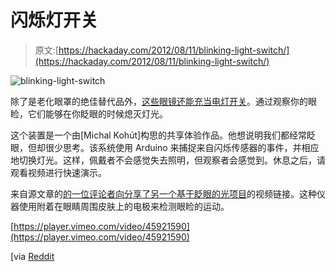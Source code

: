 # 闪烁灯开关

> 原文:[https://hackaday.com/2012/08/11/blinking-light-switch/](https://hackaday.com/2012/08/11/blinking-light-switch/)

![](../Images/967ca34e5d792cadc3b00feeccad46f8.png "blinking-light-switch")

除了是老化眼罩的绝佳替代品外，[这些眼镜还能充当电灯开关](http://www.fastcodesign.com/1670409/glasses-that-turn-off-the-lights-every-time-you-blink)。通过观察你的眼睑，它们能够在你眨眼的时候熄灭灯光。

这个装置是一个由[Michal Kohút]构思的共享体验作品。他想说明我们都经常眨眼，但却很少思考。该系统使用 Arduino 来捕捉来自闪烁传感器的事件，并相应地切换灯光。这样，佩戴者不会感觉失去照明，但观察者会感觉到。休息之后，请观看视频进行快速演示。

来自源文章的[的一位评论者向](http://www.creativeapplications.net/environment/0-1-blink-and-the-lights-go-out-light-installation-by-michal-kohut/)[分享了另一个基于眨眼的光项目](https://vimeo.com/40469251)的视频链接。这种仪器使用附着在眼睛周围皮肤上的电极来检测眼睑的运动。

[https://player.vimeo.com/video/45921590](https://player.vimeo.com/video/45921590)

[via [Reddit](http://www.reddit.com/r/gadgets/comments/xuex9/glasses_that_turn_off_the_lights_every_time_you/)